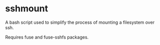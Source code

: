# sshmount
A bash script used to simplify the process of mounting a filesystem over ssh.

Requires fuse and fuse-sshfs packages.

